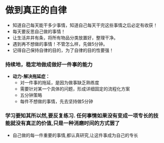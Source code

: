 # 做到真正的自律
- 知道自己每天能干多少事情，知道自己每天干完这些事情之后必定有收获！
- 每天要反思自己做的事情！
- 让生活井井有条，将所有物品分类放置好，整理干净。
- 遇到再不想做的事情！不管怎么样，先做5分钟。
- 记得自己保持自律的目的，为了自律的目的性要强！
### 持续地，稳定地做成做好一件事的能力
- **动力-解决拖延症：**
  - 对一件事的拖延，是因为做事缺乏熟练度
  - 需要针对某一个具体的问题，形成详细固定的流程化方案
  - 五分钟策略
  - 每件不想做的事情，先去坚持做5分钟
### 学习要知其所以然,要反复练习. 任何事情如果没有变成一项专长的技能就没有真正的价值,只是一种消磨时间的方式罢了
- 自己做的每一件重要的事情,都认真研究,让这件事成为自己的专长
